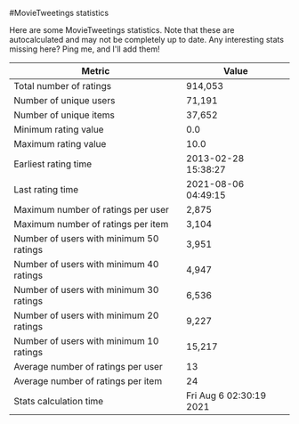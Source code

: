 #MovieTweetings statistics

Here are some MovieTweetings statistics. Note that these are autocalculated and may not be completely up to date. Any interesting stats missing here? Ping me, and I'll add them!

Metric | Value
--- | ---
Total number of ratings                 | 914,053
Number of unique users                  | 71,191
Number of unique items                  | 37,652
Minimum rating value                    | 0.0
Maximum rating value                    | 10.0
Earliest rating time                    | 2013-02-28 15:38:27
Last rating time                        | 2021-08-06 04:49:15
Maximum number of ratings per user      | 2,875
Maximum number of ratings per item      | 3,104
Number of users with minimum 50 ratings | 3,951
Number of users with minimum 40 ratings | 4,947
Number of users with minimum 30 ratings | 6,536
Number of users with minimum 20 ratings | 9,227
Number of users with minimum 10 ratings | 15,217
Average number of ratings per user      | 13
Average number of ratings per item      | 24
Stats calculation time                  | Fri Aug  6 02:30:19 2021

